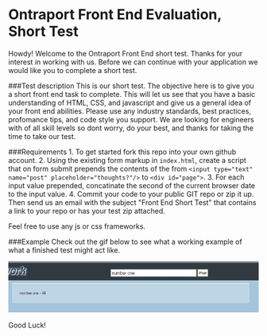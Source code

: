 Ontraport Front End Evaluation, Short Test
=============================

Howdy! Welcome to the Ontraport Front End short test. Thanks for your interest in working with us. Before we can 
continue with your application we would like you to complete a short test.  


###Test description
    This is our short test. The objective here is to give you a short front end task to complete. This will let us 
    see that you have a basic understanding  of HTML, CSS, and javascript and give us a general idea of your front end 
    abilities. Please use any industry standards, best practices, profomance tips, and code style you support. We are 
    looking for engineers with of all skill levels so dont worry, do your best, and thanks for taking the time to take 
    our test.

###Requirements
    1. To get started fork this repo into your own github account. 
    2. Using the existing form markup in `index.html`, create a script that on form submit prepends the contents of the 
       from `<input type="text" name="post" placeholder="thoughts?"/>` to `<div id="page">`. 
    3. For each input value prepended, concatinate the second of the current browser date to the input value.
    4. Commit your code to your public GIT repo or zip it up. Then send us an email with the subject 
       "Front End Short Test" that contains a link to your repo or has your test zip attached.

Feel free to use any js or css frameworks.

###Example
Check out the gif below to see what a working example of what a finished test might act like. 

![](steps.gif)

Good Luck!